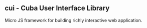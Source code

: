 cui - Cuba User Interface Library
---------------------------------

Micro JS framework for building richly interactive web application.